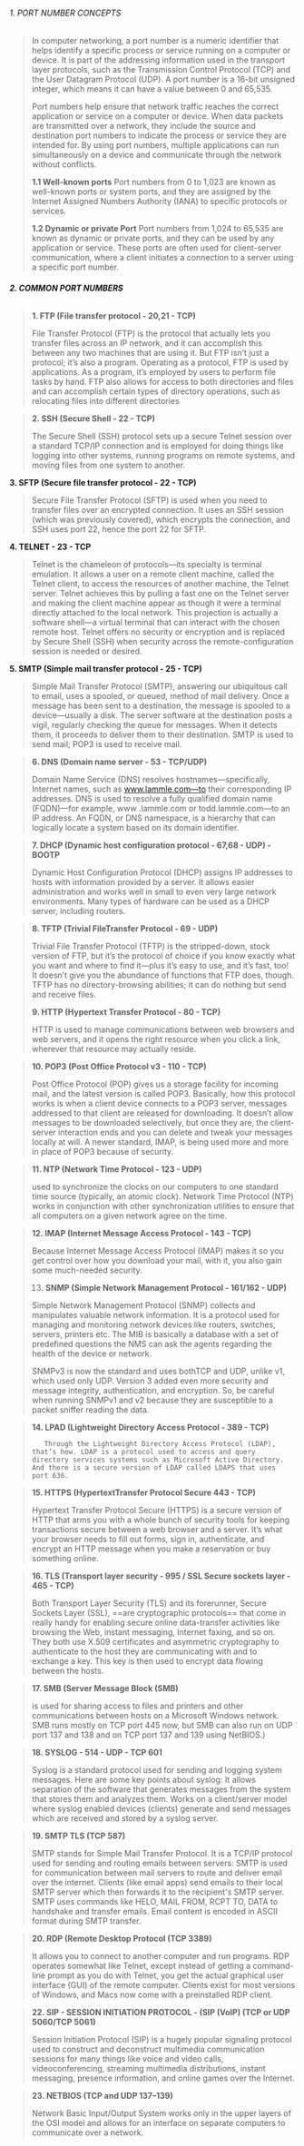 ###### 1. PORT NUMBER CONCEPTS 

> 
> 	In computer networking, a port number is a numeric identifier that helps identify a specific process or service running on a computer or device. It is part of the addressing information used in the transport layer protocols, such as the Transmission Control Protocol (TCP) and the User Datagram Protocol (UDP). A port number is a 16-bit unsigned integer, which means it can have a value between 0 and 65,535.
> 		
> 	Port numbers help ensure that network traffic reaches the correct application or service on a computer or device. When data packets are transmitted over a network, they include the source and destination port numbers to indicate the process or service they are intended for. By using port numbers, multiple applications can run simultaneously on a device and communicate through the network without conflicts.
> 	
> 	
> 	
> 	**1.1 Well-known ports**
> 		Port numbers from 0 to 1,023 are known as well-known ports or system ports, and they are assigned by the Internet Assigned Numbers Authority (IANA) to specific protocols or services.
> 	
> 	
> 	**1.2 Dynamic or private Port**
> 		Port numbers from 1,024 to 65,535 are known as dynamic or private ports, and they can be used by any application or service. These ports are often used for client-server communication, where a client initiates a connection to a server using a specific port number.
> 






###### **2. COMMON PORT NUMBERS** 


> 
> **1. FTP (File transfer protocol - 20,21 - TCP)**
> 
> 	File Transfer Protocol (FTP) is the protocol that actually lets you transfer files across an IP network, and it can accomplish this between any two machines that are using it. But FTP isn’t just a protocol; it’s also a program. Operating as a protocol, FTP is used by applications. As a program, it’s employed by users to perform file tasks by hand. FTP also allows for access to both directories and files and can accomplish certain types of directory operations, such as relocating files into different directories
> 	

> **2. SSH (Secure Shell - 22 - TCP)**
> 
> 	The Secure Shell (SSH) protocol sets up a secure Telnet session over a standard TCP/IP connection and is employed for doing things like logging into other systems, running programs on remote systems, and moving files from one system to another.



 **3. SFTP (Secure file transfer protocol - 22 - TCP)**
> 
> 	Secure File Transfer Protocol (SFTP) is used when you need to transfer files over an encrypted connection. It uses an SSH session (which was previously covered), which encrypts the connection, and SSH uses port 22, hence the port 22 for SFTP.


> 
 **4. TELNET - 23 - TCP**
> 
> 	Telnet is the chameleon of protocols—its specialty is terminal emulation. It allows a user on a remote client machine, called the Telnet client, to access the resources of another machine, the Telnet server. Telnet achieves this by pulling a fast one on the Telnet server and making the client machine appear as though it were a terminal directly attached to the local network. This projection is actually a software shell—a virtual terminal that can interact with
> 	the chosen remote host.
> 	Telnet offers no security or encryption and is replaced by Secure Shell (SSH) when security across the remote-configuration session is needed or desired.



> 
> 
 **5. SMTP (Simple mail transfer protocol - 25 - TCP)**
> 
> 	Simple Mail Transfer Protocol (SMTP), answering our ubiquitous call to email, uses a spooled, or queued, method of mail delivery. Once a message has been sent to a destination, the message is spooled to a device—usually a disk. The server software at the destination posts a vigil, regularly checking the queue for messages. When it detects them, it proceeds to deliver them to their destination. SMTP is used to send mail; POP3 is used to receive mail.
> 


> 
> **6. DNS (Domain name server - 53 - TCP/UDP)**
> 
> 	Domain Name Service (DNS) resolves hostnames—specifically, Internet names, such as www.lammle.com—to their corresponding IP addresses. DNS is used to resolve a fully qualified domain name (FQDN)—for example, www .lammle.com or todd.lammle.com—to an IP address. An FQDN, or DNS namespace, is a hierarchy that can logically locate a system based on its domain identifier.



> 
> 
> **7. DHCP (Dynamic host configuration protocol - 67,68  - UDP) - BOOTP** 
> 
> 	Dynamic Host Configuration Protocol (DHCP) assigns IP addresses to hosts with information provided by a server. It allows easier administration and works well in small to even very large network environments. Many types of hardware can be used as a DHCP server, including routers.
> 



> 
> **8. TFTP (Trivial FileTransfer Protocol - 69 - UDP)**
> 
> 	Trivial File Transfer Protocol (TFTP) is the stripped-down, stock version of FTP, but it’s the protocol of choice if you know exactly what you want and where to find it—plus it’s easy to use, and it’s fast, too! It doesn’t give you the abundance of functions that FTP does, though. TFTP has no directory-browsing abilities; it can do nothing but send and receive files.
> 
> 
> 
> 
> **9. HTTP (Hypertext Transfer Protocol - 80 - TCP)**
> 
> 	HTTP is used to manage communications between web browsers and web servers, and it opens the right resource when you click a link, wherever that resource may actually reside.
> 
> 


> 
> **10. POP3 (Post Office Protocol v3 - 110 - TCP)**
> 
> 	Post Office Protocol (POP) gives us a storage facility for incoming mail, and the latest version is called POP3. Basically, how this protocol works is when a client device connects to a POP3 server, messages addressed to that client are released for downloading. It doesn’t allow messages to be downloaded selectively, but once they are, the client-server interaction ends and you can delete and tweak your messages locally at will. A newer standard, IMAP, is being used more and more in place of POP3 because of security.
> 



> **11. NTP (Network Time Protocol - 123 - UDP)**
> 
> 	used to synchronize the clocks on our computers to one standard time source (typically, an atomic clock). Network Time Protocol (NTP) works in conjunction with other synchronization utilities to ensure that all computers on a given network agree on the time.
> 


> 
> 
> **12. IMAP (Internet Message Access Protocol - 143 - TCP)**
> 
> 	Because Internet Message Access Protocol (IMAP) makes it so you get control over how you download your mail, with it, you also gain some much-needed security. 
> 
> 
> 
> 13. **SNMP (Simple Network Management Protocol - 161/162 - UDP)**
> 
> 	Simple Network Management Protocol (SNMP) collects and manipulates valuable network information. It is a protocol used for managing and monitoring network devices like routers, switches, servers, printers etc. The MIB is basically a database with a set of predefined questions the NMS can ask the agents regarding the health of the device or network.
> 
> 	SNMPv3 is now the standard and uses bothTCP and UDP, unlike v1, which used only UDP. Version 3 added even more security and message integrity, authentication, and encryption. So, be careful when running SNMPv1 and v2 because they are susceptible to a packet sniffer reading the data.



> 
> 
> 
>  **14. LPAD (Lightweight Directory Access Protocol - 389 - TCP)**
> 
>        Through the Lightweight Directory Access Protocol (LDAP), that’s how. LDAP is a protocol used to access and query directory services systems such as Microsoft Active Directory. And there is a secure version of LDAP called LDAPS that uses port 636.


> 
> **15. HTTPS (HypertextTransfer Protocol Secure 443 - TCP)**
> 
> 	Hypertext Transfer Protocol Secure (HTTPS) is a secure version of HTTP that arms you with a whole bunch of security tools for keeping transactions secure between a web browser and a server. It’s what your browser needs to fill out forms, sign in, authenticate, and encrypt an HTTP message when you make a reservation or buy something online.
> 


> 
> 
> **16. TLS (Transport layer security - 995 / SSL  Secure sockets layer - 465 - TCP)**
> 
> 	Both Transport Layer Security (TLS) and its forerunner, Secure Sockets Layer (SSL), ==are cryptographic protocols== that come in really handy for enabling secure online data-transfer activities like browsing the Web, instant messaging, Internet faxing, and so on. They both use X.509 certificates and asymmetric cryptography to authenticate to the host they are communicating with and to exchange a key. This key is then used to encrypt data flowing between the hosts.
> 
> 

> 
> **17. SMB (Server Message Block (SMB)**
> 
> 	is used for sharing access to files and printers and other communications between hosts on a Microsoft Windows network. SMB runs mostly on TCP port 445 now, but SMB can also run on UDP port 137 and 138 and on TCP port 137 and 139 using NetBIOS.)
> 


> 
> **18. SYSLOG - 514 - UDP - TCP 601**
> 
> 	Syslog is a standard protocol used for sending and logging system messages. Here are some key points about syslog: It allows separation of the software that generates messages from the system that stores them and analyzes them. Works on a client/server model where syslog enabled devices (clients) generate and send messages which are received and stored by a syslog server.



> 
> 
> **19. SMTP TLS (TCP 587)**
> 
> 	SMTP stands for Simple Mail Transfer Protocol. It is a TCP/IP protocol used for sending and routing emails between servers: SMTP is used for communication between mail servers to route and deliver email over the internet. Clients (like email apps) send emails to their local SMTP server which then forwards it to the recipient's SMTP server. SMTP uses commands like HELO, MAIL FROM, RCPT TO, DATA to handshake and transfer emails. Email content is encoded in ASCII format during SMTP transfer.
> 
> 


> 
> **20. RDP (Remote Desktop Protocol (TCP 3389)**
> 
> 	It allows you to connect to another computer and run programs. RDP operates somewhat like Telnet, except instead of getting a command-line prompt as you do with Telnet, you get the actual graphical user interface (GUI) of the remote computer. Clients exist for most versions of Windows, and Macs now come with a preinstalled RDP client.
> 


> 
> **22. SIP - SESSION INITIATION PROTOCOL - (SIP (VoIP) (TCP or UDP 5060/TCP 5061)**
> 
> 	Session Initiation Protocol (SIP) is a hugely popular signaling protocol used to construct and deconstruct multimedia communication sessions for many things like voice and video calls, videoconferencing, streaming multimedia distributions, instant messaging, presence information, and online games over the Internet.
> 


> 
> **23. NETBIOS  (TCP and UDP 137–139)**
> 
> 	Network Basic Input/Output System works only in the upper layers of the OSI model and allows for an interface on separate computers to communicate over a network.
> 